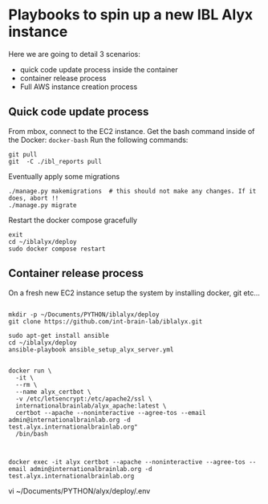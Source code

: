 # Playbooks to spin up a new IBL Alyx instance

Here we are going to detail 3 scenarios:
- quick code update process inside the container
- container release process
- Full AWS instance creation process

## Quick code update process
From mbox, connect to the EC2 instance.
Get the bash command inside of the Docker: `docker-bash`
Run the following commands:
```shell
git pull
git  -C ./ibl_reports pull
```
Eventually apply some migrations
```shell
./manage.py makemigrations  # this should not make any changes. If it does, abort !!
./manage.py migrate
```
Restart the docker compose gracefully
```shell
exit
cd ~/iblalyx/deploy
sudo docker compose restart
```

## Container release process

On a fresh new EC2 instance setup the system by installing docker, git etc...
```shell

mkdir -p ~/Documents/PYTHON/iblalyx/deploy
git clone https://github.com/int-brain-lab/iblalyx.git

sudo apt-get install ansible
cd ~/iblalyx/deploy
ansible-playbook ansible_setup_alyx_server.yml
```


```shell

docker run \
  -it \
  --rm \
  --name alyx_certbot \
  -v /etc/letsencrypt:/etc/apache2/ssl \
  internationalbrainlab/alyx_apache:latest \
  certbot --apache --noninteractive --agree-tos --email admin@internationalbrainlab.org -d test.alyx.internationalbrainlab.org"
  /bin/bash
  
  
  
docker exec -it alyx certbot --apache --noninteractive --agree-tos --email admin@internationalbrainlab.org -d test.alyx.internationalbrainlab.org

```


 vi ~/Documents/PYTHON/alyx/deploy/.env